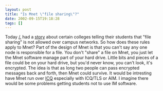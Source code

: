 ```yaml
---
layout: post
title: "Is Mnet \"file sharing\"?"
date: 2002-09-15T19:18:28
tags: []
---
```


Today [/.][1] had a [story][2] about certain colleges telling their students that "file sharing" is not allowed over campus networks. So how does these rules apply to Mnet? Part of the design of Mnet is that you can't say any one node is responsible for a file. You don't "share" a file on Mnet, you just let the Mnet software manage part of your hard drive. Little bits and pieces of a file could be on your hard drive, but you'd never know, you can't look, it's encrypted. The idea is that as long two people can pass encrypted messages back and forth, then Mnet could survive. It would be intresting have Mnet run over [ICQ][3] especially with ICQ/TLS or AIM. I imagine there would be some problems getting students not to use IM software.

   [1]: http://slashdot.org/
   [2]: http://yro.slashdot.org/article.pl?sid=02/09/15/233249&mode=nested&tid=146
   [3]: http://www.d.kth.se/~d95-mih/icq/
